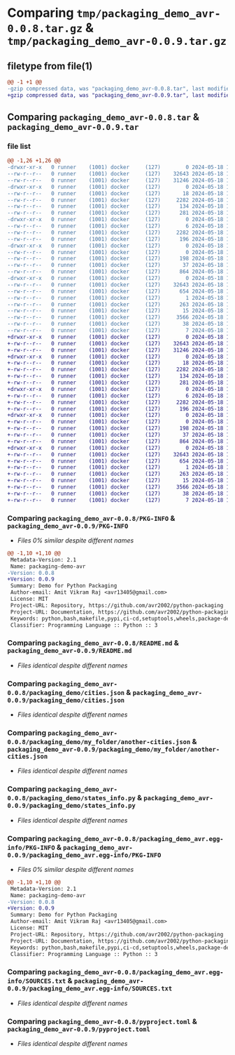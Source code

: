 # Comparing `tmp/packaging_demo_avr-0.0.8.tar.gz` & `tmp/packaging_demo_avr-0.0.9.tar.gz`

## filetype from file(1)

```diff
@@ -1 +1 @@
-gzip compressed data, was "packaging_demo_avr-0.0.8.tar", last modified: Sat May 18 16:01:03 2024, max compression
+gzip compressed data, was "packaging_demo_avr-0.0.9.tar", last modified: Sat May 18 16:19:30 2024, max compression
```

## Comparing `packaging_demo_avr-0.0.8.tar` & `packaging_demo_avr-0.0.9.tar`

### file list

```diff
@@ -1,26 +1,26 @@
-drwxr-xr-x   0 runner    (1001) docker     (127)        0 2024-05-18 16:01:03.841466 packaging_demo_avr-0.0.8/
--rw-r--r--   0 runner    (1001) docker     (127)    32643 2024-05-18 16:01:03.841466 packaging_demo_avr-0.0.8/PKG-INFO
--rw-r--r--   0 runner    (1001) docker     (127)    31246 2024-05-18 16:00:58.000000 packaging_demo_avr-0.0.8/README.md
-drwxr-xr-x   0 runner    (1001) docker     (127)        0 2024-05-18 16:01:03.837466 packaging_demo_avr-0.0.8/packaging_demo/
--rw-r--r--   0 runner    (1001) docker     (127)       18 2024-05-18 16:00:58.000000 packaging_demo_avr-0.0.8/packaging_demo/__init__.py
--rw-r--r--   0 runner    (1001) docker     (127)     2282 2024-05-18 16:00:59.000000 packaging_demo_avr-0.0.8/packaging_demo/cities.json
--rw-r--r--   0 runner    (1001) docker     (127)      134 2024-05-18 16:00:59.000000 packaging_demo_avr-0.0.8/packaging_demo/colorized_demo.py
--rw-r--r--   0 runner    (1001) docker     (127)      281 2024-05-18 16:00:59.000000 packaging_demo_avr-0.0.8/packaging_demo/my_file.py
-drwxr-xr-x   0 runner    (1001) docker     (127)        0 2024-05-18 16:01:03.837466 packaging_demo_avr-0.0.8/packaging_demo/my_folder/
--rw-r--r--   0 runner    (1001) docker     (127)        6 2024-05-18 16:00:59.000000 packaging_demo_avr-0.0.8/packaging_demo/my_folder/__init__.py
--rw-r--r--   0 runner    (1001) docker     (127)     2282 2024-05-18 16:00:59.000000 packaging_demo_avr-0.0.8/packaging_demo/my_folder/another-cities.json
--rw-r--r--   0 runner    (1001) docker     (127)      196 2024-05-18 16:00:59.000000 packaging_demo_avr-0.0.8/packaging_demo/my_folder/my_nested_file.py
-drwxr-xr-x   0 runner    (1001) docker     (127)        0 2024-05-18 16:01:03.837466 packaging_demo_avr-0.0.8/packaging_demo/my_folder/my_sub_package/
--rw-r--r--   0 runner    (1001) docker     (127)        0 2024-05-18 16:00:59.000000 packaging_demo_avr-0.0.8/packaging_demo/my_folder/my_sub_package/__init__.py
--rw-r--r--   0 runner    (1001) docker     (127)      198 2024-05-18 16:00:59.000000 packaging_demo_avr-0.0.8/packaging_demo/my_folder/my_sub_package/nested_module.py
--rw-r--r--   0 runner    (1001) docker     (127)       37 2024-05-18 16:00:59.000000 packaging_demo_avr-0.0.8/packaging_demo/my_other_file.py
--rw-r--r--   0 runner    (1001) docker     (127)      864 2024-05-18 16:00:59.000000 packaging_demo_avr-0.0.8/packaging_demo/states_info.py
-drwxr-xr-x   0 runner    (1001) docker     (127)        0 2024-05-18 16:01:03.841466 packaging_demo_avr-0.0.8/packaging_demo_avr.egg-info/
--rw-r--r--   0 runner    (1001) docker     (127)    32643 2024-05-18 16:01:03.000000 packaging_demo_avr-0.0.8/packaging_demo_avr.egg-info/PKG-INFO
--rw-r--r--   0 runner    (1001) docker     (127)      654 2024-05-18 16:01:03.000000 packaging_demo_avr-0.0.8/packaging_demo_avr.egg-info/SOURCES.txt
--rw-r--r--   0 runner    (1001) docker     (127)        1 2024-05-18 16:01:03.000000 packaging_demo_avr-0.0.8/packaging_demo_avr.egg-info/dependency_links.txt
--rw-r--r--   0 runner    (1001) docker     (127)      263 2024-05-18 16:01:03.000000 packaging_demo_avr-0.0.8/packaging_demo_avr.egg-info/requires.txt
--rw-r--r--   0 runner    (1001) docker     (127)       15 2024-05-18 16:01:03.000000 packaging_demo_avr-0.0.8/packaging_demo_avr.egg-info/top_level.txt
--rw-r--r--   0 runner    (1001) docker     (127)     3566 2024-05-18 16:00:59.000000 packaging_demo_avr-0.0.8/pyproject.toml
--rw-r--r--   0 runner    (1001) docker     (127)       38 2024-05-18 16:01:03.841466 packaging_demo_avr-0.0.8/setup.cfg
--rw-r--r--   0 runner    (1001) docker     (127)        7 2024-05-18 16:00:59.000000 packaging_demo_avr-0.0.8/version.txt
+drwxr-xr-x   0 runner    (1001) docker     (127)        0 2024-05-18 16:19:30.821358 packaging_demo_avr-0.0.9/
+-rw-r--r--   0 runner    (1001) docker     (127)    32643 2024-05-18 16:19:30.821358 packaging_demo_avr-0.0.9/PKG-INFO
+-rw-r--r--   0 runner    (1001) docker     (127)    31246 2024-05-18 16:19:22.000000 packaging_demo_avr-0.0.9/README.md
+drwxr-xr-x   0 runner    (1001) docker     (127)        0 2024-05-18 16:19:30.817358 packaging_demo_avr-0.0.9/packaging_demo/
+-rw-r--r--   0 runner    (1001) docker     (127)       18 2024-05-18 16:19:22.000000 packaging_demo_avr-0.0.9/packaging_demo/__init__.py
+-rw-r--r--   0 runner    (1001) docker     (127)     2282 2024-05-18 16:19:22.000000 packaging_demo_avr-0.0.9/packaging_demo/cities.json
+-rw-r--r--   0 runner    (1001) docker     (127)      134 2024-05-18 16:19:22.000000 packaging_demo_avr-0.0.9/packaging_demo/colorized_demo.py
+-rw-r--r--   0 runner    (1001) docker     (127)      281 2024-05-18 16:19:22.000000 packaging_demo_avr-0.0.9/packaging_demo/my_file.py
+drwxr-xr-x   0 runner    (1001) docker     (127)        0 2024-05-18 16:19:30.821358 packaging_demo_avr-0.0.9/packaging_demo/my_folder/
+-rw-r--r--   0 runner    (1001) docker     (127)        6 2024-05-18 16:19:22.000000 packaging_demo_avr-0.0.9/packaging_demo/my_folder/__init__.py
+-rw-r--r--   0 runner    (1001) docker     (127)     2282 2024-05-18 16:19:22.000000 packaging_demo_avr-0.0.9/packaging_demo/my_folder/another-cities.json
+-rw-r--r--   0 runner    (1001) docker     (127)      196 2024-05-18 16:19:22.000000 packaging_demo_avr-0.0.9/packaging_demo/my_folder/my_nested_file.py
+drwxr-xr-x   0 runner    (1001) docker     (127)        0 2024-05-18 16:19:30.821358 packaging_demo_avr-0.0.9/packaging_demo/my_folder/my_sub_package/
+-rw-r--r--   0 runner    (1001) docker     (127)        0 2024-05-18 16:19:22.000000 packaging_demo_avr-0.0.9/packaging_demo/my_folder/my_sub_package/__init__.py
+-rw-r--r--   0 runner    (1001) docker     (127)      198 2024-05-18 16:19:22.000000 packaging_demo_avr-0.0.9/packaging_demo/my_folder/my_sub_package/nested_module.py
+-rw-r--r--   0 runner    (1001) docker     (127)       37 2024-05-18 16:19:22.000000 packaging_demo_avr-0.0.9/packaging_demo/my_other_file.py
+-rw-r--r--   0 runner    (1001) docker     (127)      864 2024-05-18 16:19:22.000000 packaging_demo_avr-0.0.9/packaging_demo/states_info.py
+drwxr-xr-x   0 runner    (1001) docker     (127)        0 2024-05-18 16:19:30.821358 packaging_demo_avr-0.0.9/packaging_demo_avr.egg-info/
+-rw-r--r--   0 runner    (1001) docker     (127)    32643 2024-05-18 16:19:30.000000 packaging_demo_avr-0.0.9/packaging_demo_avr.egg-info/PKG-INFO
+-rw-r--r--   0 runner    (1001) docker     (127)      654 2024-05-18 16:19:30.000000 packaging_demo_avr-0.0.9/packaging_demo_avr.egg-info/SOURCES.txt
+-rw-r--r--   0 runner    (1001) docker     (127)        1 2024-05-18 16:19:30.000000 packaging_demo_avr-0.0.9/packaging_demo_avr.egg-info/dependency_links.txt
+-rw-r--r--   0 runner    (1001) docker     (127)      263 2024-05-18 16:19:30.000000 packaging_demo_avr-0.0.9/packaging_demo_avr.egg-info/requires.txt
+-rw-r--r--   0 runner    (1001) docker     (127)       15 2024-05-18 16:19:30.000000 packaging_demo_avr-0.0.9/packaging_demo_avr.egg-info/top_level.txt
+-rw-r--r--   0 runner    (1001) docker     (127)     3566 2024-05-18 16:19:22.000000 packaging_demo_avr-0.0.9/pyproject.toml
+-rw-r--r--   0 runner    (1001) docker     (127)       38 2024-05-18 16:19:30.821358 packaging_demo_avr-0.0.9/setup.cfg
+-rw-r--r--   0 runner    (1001) docker     (127)        7 2024-05-18 16:19:22.000000 packaging_demo_avr-0.0.9/version.txt
```

### Comparing `packaging_demo_avr-0.0.8/PKG-INFO` & `packaging_demo_avr-0.0.9/PKG-INFO`

 * *Files 0% similar despite different names*

```diff
@@ -1,10 +1,10 @@
 Metadata-Version: 2.1
 Name: packaging-demo-avr
-Version: 0.0.8
+Version: 0.0.9
 Summary: Demo for Python Packaging
 Author-email: Amit Vikram Raj <avr13405@gmail.com>
 License: MIT
 Project-URL: Repository, https://github.com/avr2002/python-packaging
 Project-URL: Documentation, https://github.com/avr2002/python-packaging/blob/main/README.md
 Keywords: python,bash,makefile,pypi,ci-cd,setuptools,wheels,package-development,github-actions,pypi-package,pre-commit-hooks,pyproject-toml,gitactions-workflow,github-actions-enabled,pre-commit-ci,pre-commit-config
 Classifier: Programming Language :: Python :: 3
```

### Comparing `packaging_demo_avr-0.0.8/README.md` & `packaging_demo_avr-0.0.9/README.md`

 * *Files identical despite different names*

### Comparing `packaging_demo_avr-0.0.8/packaging_demo/cities.json` & `packaging_demo_avr-0.0.9/packaging_demo/cities.json`

 * *Files identical despite different names*

### Comparing `packaging_demo_avr-0.0.8/packaging_demo/my_folder/another-cities.json` & `packaging_demo_avr-0.0.9/packaging_demo/my_folder/another-cities.json`

 * *Files identical despite different names*

### Comparing `packaging_demo_avr-0.0.8/packaging_demo/states_info.py` & `packaging_demo_avr-0.0.9/packaging_demo/states_info.py`

 * *Files identical despite different names*

### Comparing `packaging_demo_avr-0.0.8/packaging_demo_avr.egg-info/PKG-INFO` & `packaging_demo_avr-0.0.9/packaging_demo_avr.egg-info/PKG-INFO`

 * *Files 0% similar despite different names*

```diff
@@ -1,10 +1,10 @@
 Metadata-Version: 2.1
 Name: packaging-demo-avr
-Version: 0.0.8
+Version: 0.0.9
 Summary: Demo for Python Packaging
 Author-email: Amit Vikram Raj <avr13405@gmail.com>
 License: MIT
 Project-URL: Repository, https://github.com/avr2002/python-packaging
 Project-URL: Documentation, https://github.com/avr2002/python-packaging/blob/main/README.md
 Keywords: python,bash,makefile,pypi,ci-cd,setuptools,wheels,package-development,github-actions,pypi-package,pre-commit-hooks,pyproject-toml,gitactions-workflow,github-actions-enabled,pre-commit-ci,pre-commit-config
 Classifier: Programming Language :: Python :: 3
```

### Comparing `packaging_demo_avr-0.0.8/packaging_demo_avr.egg-info/SOURCES.txt` & `packaging_demo_avr-0.0.9/packaging_demo_avr.egg-info/SOURCES.txt`

 * *Files identical despite different names*

### Comparing `packaging_demo_avr-0.0.8/pyproject.toml` & `packaging_demo_avr-0.0.9/pyproject.toml`

 * *Files identical despite different names*

